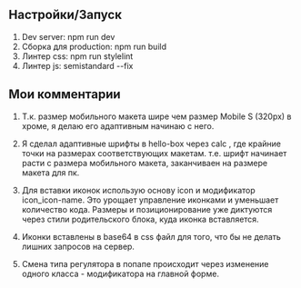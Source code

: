 ## Настройки/Запуск

1. Dev server: npm run dev
2. Сборка для production: npm run build
3. Линтер css: npm run stylelint
4. Линтер js: semistandard --fix

## Мои комментарии

1. Т.к. размер мобильного макета шире чем размер Mobile S (320px) в хроме, я делаю его адаптивным начинаю с него.

1. Я сделал адаптивные шрифты в hello-box через calc , где крайние точки на размерах соответствующих макетам. т.е. шрифт начинает расти с размера мобильного макета, заканчиваен на размере макета для пк.

1. Для вставки иконок использую основу icon и модификатор icon_icon-name. Это урощает управление иконками и уменьшает количество кода. Размеры и позиционирование уже диктуются через стили родительского блока, куда иконка вставляется.

1. Иконки вставлены в base64 в css файл для того, что бы не делать лишних запросов на сервер.

1. Смена типа регулятора в попапе происходит через изменение одного класса - модификатора на главной форме.


